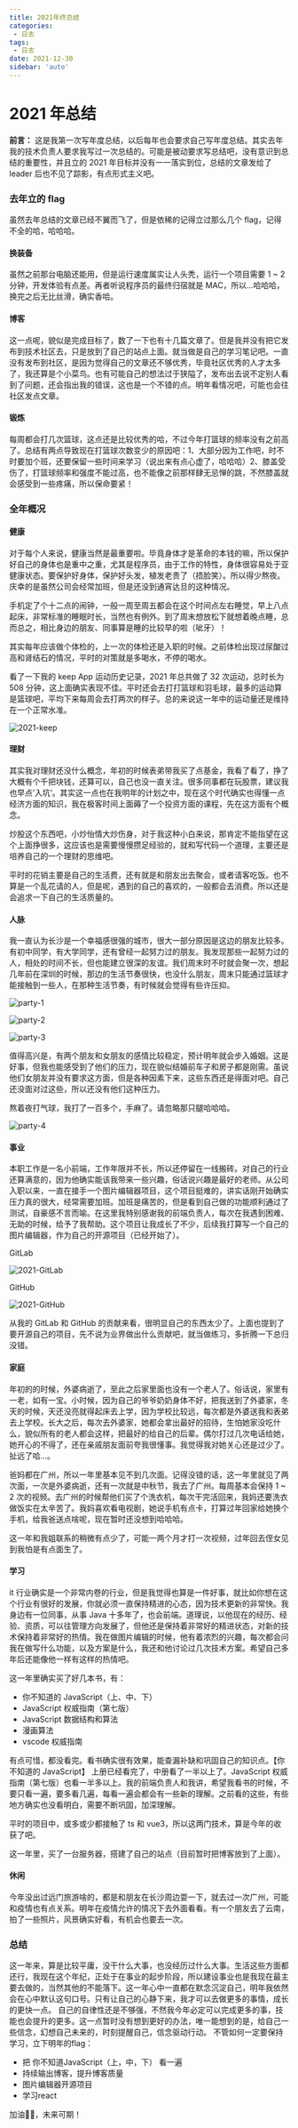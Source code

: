 ```yaml
---
title: 2021年终总结
categories: 
 - 日志
tags:
 - 日志
date: 2021-12-30
sidebar: 'auto'
---
```

# 2021 年总结

**前言：** 这是我第一次写年度总结，以后每年也会要求自己写年度总结。其实去年我的技术负责人要求我写过一次总结的。可能是被动要求写总结吧，没有意识到总结的重要性，并且立的 2021 年目标并没有一一落实到位，总结的文章发给了 leader 后也不见了踪影，有点形式主义吧。

### 去年立的 flag

虽然去年总结的文章已经不翼而飞了，但是依稀的记得立过那么几个 flag，记得不全的哈，哈哈哈。

#### 换装备
虽然之前那台电脑还能用，但是运行速度属实让人头秃，运行一个项目需要 1 ~ 2 分钟，开发体验有点差。再者听说程序员的最终归宿就是 MAC，所以...哈哈哈，换完之后无比丝滑，确实香哈。

#### 博客
这一点呢，貌似是完成目标了，数了一下也有十几篇文章了。但是我并没有把它发布到技术社区去，只是放到了自己的站点上面。就当做是自己的学习笔记吧。一直没有发布到社区，是因为觉得自己的文章还不够优秀，毕竟社区优秀的人才太多了，我还算是个小菜鸟。也有可能自己的想法过于狭隘了，发布出去说不定别人看到了问题，还会指出我的错误，这也是一个不错的点。明年看情况吧，可能也会往社区发点文章。

#### 锻炼
每周都会打几次篮球，这点还是比较优秀的哈，不过今年打篮球的频率没有之前高了。总结有两点导致现在打篮球次数变少的原因吧：1、大部分因为工作吧，时不时要加个班，还要保留一些时间来学习（说出来有点心虚了，哈哈哈）2、膝盖受伤了，打篮球频率和强度不能过高，也不能像之前那样肆无忌惮的跳，不然膝盖就会感受到一些疼痛，所以保命要紧！

### 全年概况

#### 健康
对于每个人来说，健康当然是最重要啦。毕竟身体才是革命的本钱的嘛，所以保护好自己的身体也是重中之重，尤其是程序员，由于工作的特性，身体很容易处于亚健康状态。要保护好身体，保护好头发，植发老贵了（捂脸笑）。所以得少熬夜。庆幸的是虽然公司会经常加班，但是还没到通宵达旦的这种情况。

手机定了个十二点的闹钟，一般一周至周五都会在这个时间点左右睡觉，早上八点起床，非常标准的睡眠时长，当然也有例外。到了周末想放松下就想着晚点睡，总而总之，相比身边的朋友、同事算是睡的比较早的啦（呲牙）！

其实每年应该做个体检的，上一次的体检还是入职的时候。之前体检出现过尿酸过高和肾结石的情况，平时的对策就是多喝水，不停的喝水。

看了一下我的 keep App 运动历史记录，2021 年总共做了 32 次运动，总时长为 508 分钟，这上面确实表现不佳。平时还会去打打篮球和羽毛球，最多的运动算是篮球吧，平均下来每周会去打两次的样子。总的来说这一年中的运动量还是维持在一个正常水准。

![2021-keep](/img/2021-keep.png)

#### 理财
其实我对理财还没什么概念，年初的时候表弟带我买了点基金，我看了看了，挣了大概有个千把块钱，还算可以，自己也没一直关注。很多同事都在玩股票，建议我也早点’入坑‘。其实这一点也在我明年的计划之中，现在这个时代确实也得懂一点经济方面的知识，我在极客时间上面薅了一个投资方面的课程，先在这方面有个概念。

炒股这个东西吧，小炒怡情大炒伤身，对于我这种小白来说，那肯定不能指望在这个上面挣很多，这应该也是需要慢慢攒足经验的，就和写代码一个道理，主要还是培养自己的一个理财的思维吧。

平时的花销主要是自己的生活费，还有就是和朋友出去聚会，或者请客吃饭。也不算是一个乱花请的人，但是呢，遇到的自己的喜欢的，一般都会去消费。所以还是会追求一下自己的生活质量的。

#### 人脉

我一直认为长沙是一个幸福感很强的城市，很大一部分原因是这边的朋友比较多。有初中同学，有大学同学，还有曾经一起努力过的朋友。我发现那些一起努力过的人，相处的时间不长，但也能建立很深的友谊。我们周末时不时就会聚一次，想起几年前在深圳的时候，那边的生活节奏很快，也没什么朋友，周末只能通过篮球才能接触到一些人，在那种生活节奏，有时候就会觉得有些许压抑。

![party-1](/img/party-1.jpg)

![party-2](/img/party-2.jpg)

![party-3](/img/party-3.jpg)

值得高兴是，有两个朋友和女朋友的感情比较稳定，预计明年就会步入婚姻。这是好事，但我也能感受到了他们的压力，现在貌似结婚前车子和房子都是刚需。虽说他们女朋友并没有要求这方面，但是各种因素下来，这些东西还是得面对吧。自己还没面对过这些，所以还没有他们这种压力。

熬着夜打气球，我打了一百多个，手麻了。请忽略那只腿哈哈哈。

![party-4](/img/party-4.jpg)

#### 事业

本职工作是一名小前端，工作年限并不长，所以还停留在一线搬砖。对自己的行业还算满意的，因为他确实能该我带来一些兴趣，俗话说兴趣是最好的老师。从公司入职以来，一直在接手一个图片编辑器项目，这个项目挺难的，讲实话刚开始确实压力真的很大，经常需要加班。加班是痛苦的，但是看到自己做的功能顺利通过了测试，自豪感不言而喻。在这里我特别感谢我的前端负责人，每次在我遇到困难、无助的时候，给予了我帮助。这个项目让我成长了不少，后续我打算写一个自己的图片编辑器，作为自己的开源项目（已经开始了）。

GitLab

![2021-GitLab](/img/2021-GitLab.png)

GitHub

![2021-GitHub](/img/2021-GitHub.png)

从我的 GitLab 和 GitHub 的贡献来看，很明显自己的东西太少了。上面也提到了要开源自己的项目，先不说为业界做出什么贡献吧，就当做练习，多折腾一下总归没错。

#### 家庭

年初的的时候，外婆病逝了，至此之后家里面也没有一个老人了。俗话说，家里有一老，如有一宝。小时候，因为自己的爷爷奶奶身体不好，把我送到了外婆家，冬天的时候，天还没亮就得起床去上学，因为学校比较远，每次都是外婆送我和表弟去上学校。长大之后，每次去外婆家，她都会拿出最好的招待，生怕她家没吃什么，貌似所有的老人都会这样，把最好的给自己的后辈。偶尔打过几次电话给她，她开心的不得了，还在亲戚朋友面前夸我很懂事。我觉得我对她关心还是过少了。扯远了哈...。

爸妈都在广州，所以一年里基本见不到几次面。记得没错的话，这一年里就见了两次面，一次是外婆病逝，还有一次就是中秋节，我去了广州。每周基本会保持 1 ~ 2 次的视频。去广州的时候帮他们买了个洗衣机，每次干完活回来，我妈还要洗衣做饭实在太辛苦了。我妈喜欢看电视剧，她说手机有点卡，打算过年回家给她换个手机，给我爸送点啥呢，现在暂时还没想到哈哈哈。

这一年和我姐联系的稍微有点少了，可能一两个月才打一次视频，过年回去侄女见到我怕是有点面生了。

#### 学习

it 行业确实是一个非常内卷的行业，但是我觉得也算是一件好事，就比如你想在这个行业有很好的发展，你就必须一直保持精进的心态，因为技术更新的非常快。我身边有一位同事，从事 Java 十多年了，也会前端。道理说，以他现在的经历、经验、资质，可以往管理方向发展了，但他还是保持着非常好的精进状态，对新的技术保持着非常好的热情。我在做图片编辑的时候，他有着浓烈的兴趣，每次都会问我在做写什么功能，以及方案是什么，我还和他讨论过几次技术方案。希望自己多年后还能像他一样有这样的热情吧。

这一年里确实买了好几本书，有：

- 你不知道的 JavaScript（上、中、下）
- JavaScript 权威指南（第七版）
- JavaScript 数据结构和算法
- 漫画算法
- vscode 权威指南

有点可惜，都没看完。看书确实很有效果，能查漏补缺和巩固自己的知识点。【你不知道的 JavaScript】 上册已经看完了，中册看了一半以上了。JavaScript 权威指南（第七版）也看一半多以上。我的前端负责人和我讲，希望我看书的时候，不要只看一遍，要多看几遍，每看一遍会都会有一些新的理解。之前看的这些，有些地方确实也没看明白，需要不断巩固，加深理解。

平时的项目中，或多或少都接触了 ts 和 vue3，所以这两门技术，算是今年的收获了吧。

这一年里，买了一台服务器，搭建了自己的站点（目前暂时把博客放到了上面）。

#### 休闲

今年没出过远门旅游啥的，都是和朋友在长沙周边耍一下，就去过一次广州，可能和疫情也有点关系。明年在疫情允许的情况下去外面看看。有一个朋友去了云南，拍了一些照片，风景确实好看，有机会也要去一次。

### 总结

这一年来，算是比较平庸，没干什么大事，也没经历过什么大事。生活这些方面都还行，我现在这个年纪，正处于在事业的起步阶段，所以建设事业也是我现在最主要去做的，当然其他的不能落下。这一年心中一直都在默念沉淀自己，明年我依然会在心中默认这句口号。只有让自己的心静下来，我才可以去做更多的事情，成长的更快一点。
自己的自律性还是不够强，不然我今年必定可以完成更多的事，技能也会提升的更多。这一点暂时没有想到更好的办法，唯一能想到的是，给自己一些信念，幻想自己未来的，时刻提醒自己，信念驱动行动。
不管如何一定要保持学习，立下明年的flag：

- 把 你不知道JavaScript（上，中，下） 看一遍
- 持续输出博客，提升博客质量
- 图片编辑器开源项目
- 学习react

加油💪🏻，未来可期！